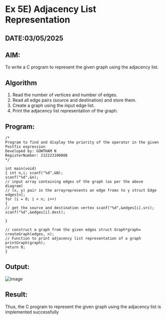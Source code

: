 # Ex 5E) Adjacency List Representation
## DATE:03/05/2025
## AIM:
To write a C program to represent the given graph using the adjacency list.

## Algorithm
1.	Read the number of vertices and number of edges.
2.	Read all edge pairs (source and destination) and store them.
3.	Create a graph using the input edge list.
4.	Print the adjacency list representation of the graph.


## Program:
```
/*
Program to find and display the priority of the operator in the given Postfix expression
Developed by: GOWTHAM N
RegisterNumber: 212223100008
*/

int main(void)
{ int n,i; scanf("%d",&N);
scanf("%d",&n);
// input array containing edges of the graph (as per the above diagram)
// (x, y) pair in the arrayrepresents an edge fromx to y struct Edge edges[n];
for (i = 0; i < n; i++)
{
// get the source and destination vertex scanf("%d",&edges[i].src);
scanf("%d",&edges[i].dest);

}

// construct a graph from the given edges struct Graph*graph= createGraph(edges, n);
// Function to print adjacency list representation of a graph printGraph(graph);
return 0;
}

```

## Output:
![image](https://github.com/user-attachments/assets/b81c476c-264f-44cf-8567-3dbb9dea6dcb)



## Result:
Thus, the C program to represent the given graph using the adjacency list is implemented successfully
